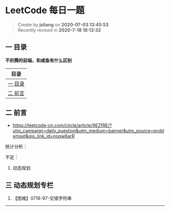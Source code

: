 LeetCode 每日一题
===

> Create by **jsliang** on **2020-07-03 13:45:53**  
> Recently revised in **2020-7-18 18:13:32**  

## 一 目录

**不折腾的前端，和咸鱼有什么区别**

| 目录 |
| --- |
| [一 目录](#chapter-one) |
| [二 前言](#chapter-two) |

## 二 前言



* https://leetcode-cn.com/circle/article/9EZfRE/?utm_campaign=daily_question&utm_medium=banner&utm_source=problemset&gio_link_id=noqw6arR

统计分析：

不足：

1. 动态规划

## 三 动态规划专栏



1. 【困难】0718-97-交错字符串

---

